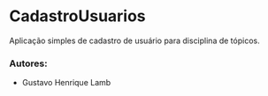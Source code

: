# CadastroUsuarios

  Aplicação simples de cadastro de usuário para disciplina de tópicos.

### Autores:

- Gustavo Henrique Lamb
